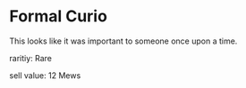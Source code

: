 # Formal Curio

This looks like it was important to someone once upon a time.

raritiy: Rare

sell value: 12 Mews